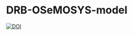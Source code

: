 # DRB-OSeMOSYS-model
[![DOI](https://zenodo.org/badge/636122125.svg)](https://zenodo.org/badge/latestdoi/636122125)
